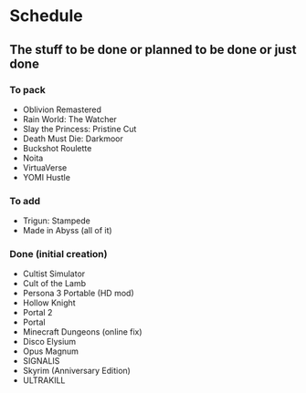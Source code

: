 # Schedule
## The stuff to be done or planned to be done or just done

### To pack
- Oblivion Remastered
- Rain World: The Watcher
- Slay the Princess: Pristine Cut
- Death Must Die: Darkmoor
- Buckshot Roulette
- Noita
- VirtuaVerse
- YOMI Hustle

### To add
- Trigun: Stampede
- Made in Abyss (all of it)

### Done (initial creation)
- Cultist Simulator
- Cult of the Lamb
- Persona 3 Portable (HD mod)
- Hollow Knight
- Portal 2
- Portal
- Minecraft Dungeons (online fix)
- Disco Elysium
- Opus Magnum
- SIGNALIS
- Skyrim (Anniversary Edition)
- ULTRAKILL